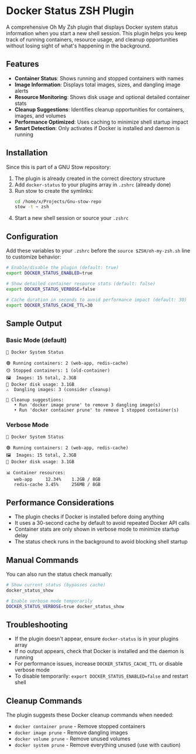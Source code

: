 # Docker Status ZSH Plugin

A comprehensive Oh My Zsh plugin that displays Docker system status information when you start a new shell session. This plugin helps you keep track of running containers, resource usage, and cleanup opportunities without losing sight of what's happening in the background.

## Features

- **Container Status**: Shows running and stopped containers with names
- **Image Information**: Displays total images, sizes, and dangling image alerts
- **Resource Monitoring**: Shows disk usage and optional detailed container stats
- **Cleanup Suggestions**: Identifies cleanup opportunities for containers, images, and volumes
- **Performance Optimized**: Uses caching to minimize shell startup impact
- **Smart Detection**: Only activates if Docker is installed and daemon is running

## Installation

Since this is part of a GNU Stow repository:

1. The plugin is already created in the correct directory structure
2. Add `docker-status` to your plugins array in `.zshrc` (already done)
3. Run stow to create the symlinks:
   ```bash
   cd /home/x/Projects/Gnu-stow-repo
   stow -t ~ zsh
   ```
4. Start a new shell session or source your `.zshrc`

## Configuration

Add these variables to your `.zshrc` before the `source $ZSH/oh-my-zsh.sh` line to customize behavior:

```bash
# Enable/disable the plugin (default: true)
export DOCKER_STATUS_ENABLED=true

# Show detailed container resource stats (default: false)
export DOCKER_STATUS_VERBOSE=false

# Cache duration in seconds to avoid performance impact (default: 30)
export DOCKER_STATUS_CACHE_TTL=30
```

## Sample Output

### Basic Mode (default)
```
🐳 Docker System Status

🟢 Running containers: 2 (web-app, redis-cache)
🟡 Stopped containers: 1 (old-container)
🖼️  Images: 15 total, 2.3GB
💾 Docker disk usage: 3.1GB
⚠️  Dangling images: 3 (consider cleanup)

🧹 Cleanup suggestions:
   • Run 'docker image prune' to remove 3 dangling image(s)
   • Run 'docker container prune' to remove 1 stopped container(s)
```

### Verbose Mode
```
🐳 Docker System Status

🟢 Running containers: 2 (web-app, redis-cache)
🖼️  Images: 15 total, 2.3GB
💾 Docker disk usage: 3.1GB

📊 Container resources:
   web-app     12.34%    1.2GB / 8GB
   redis-cache 3.45%     256MB / 8GB
```

## Performance Considerations

- The plugin checks if Docker is installed before doing anything
- It uses a 30-second cache by default to avoid repeated Docker API calls
- Container stats are only shown in verbose mode to minimize startup delay
- The status check runs in the background to avoid blocking shell startup

## Manual Commands

You can also run the status check manually:

```bash
# Show current status (bypasses cache)
docker_status_show

# Enable verbose mode temporarily
DOCKER_STATUS_VERBOSE=true docker_status_show
```

## Troubleshooting

- If the plugin doesn't appear, ensure `docker-status` is in your plugins array
- If no output appears, check that Docker is installed and the daemon is running
- For performance issues, increase `DOCKER_STATUS_CACHE_TTL` or disable verbose mode
- To disable temporarily: `export DOCKER_STATUS_ENABLED=false` and restart shell

## Cleanup Commands

The plugin suggests these Docker cleanup commands when needed:

- `docker container prune` - Remove stopped containers
- `docker image prune` - Remove dangling images
- `docker volume prune` - Remove unused volumes
- `docker system prune` - Remove everything unused (use with caution)